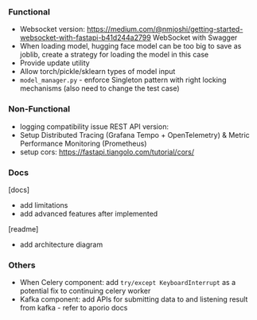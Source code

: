 ### Functional
- Websocket version:
https://medium.com/@nmjoshi/getting-started-websocket-with-fastapi-b41d244a2799
WebSocket with Swagger
- When loading model, hugging face model can be too big to save as joblib, create a strategy for loading the model in this case
- Provide update utility
- Allow torch/pickle/sklearn types of model input
- `model_manager.py` - enforce Singleton pattern with right locking mechanisms (also need to change the test case)


### Non-Functional
- logging compatibility issue
REST API version:
- Setup Distributed Tracing (Grafana Tempo + OpenTelemetry) & Metric Performance Monitoring (Prometheus)
- setup cors: https://fastapi.tiangolo.com/tutorial/cors/


### Docs
[docs]
- add limitations
- add advanced features after implemented

[readme]
- add architecture diagram


### Others
- When Celery component: add `try/except KeyboardInterrupt` as a potential fix to continuing celery worker
- Kafka component: add APIs for submitting data to and listening result from kafka - refer to aporio docs